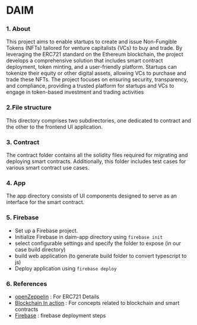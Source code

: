 # DAIM

### 1. About
This project aims to enable startups to create and issue Non-Fungible Tokens (NFTs) tailored for venture capitalists (VCs) to buy and trade. By leveraging the ERC721 standard on the Ethereum blockchain, the project develops a comprehensive solution that includes smart contract deployment, token minting, and a user-friendly platform. Startups can tokenize their equity or other digital assets, allowing VCs to purchase and trade these NFTs. The project focuses on ensuring security, transparency, and compliance, providing a trusted platform for startups and VCs to engage in token-based investment and trading activities

 
### 2.File structure
This directory comprises two subdirectories, one dedicated to contract and the other to the frontend UI application.

### 3. Contract
The contract folder contains all the solidity files required for migrating and deploying smart contracts. Additionally, this folder includes test cases for various smart contract use cases.
### 4. App
The app directory consists of UI components designed to serve as an interface for the smart contract.
### 5. Firebase
- Set up a Firebase project.
- Initialize Firebase in daim-app directory using ```firebase init```
- select configurable settings and specify the folder to expose (in our case build directory)
- build web application (to generate build folder to convert typescript to js)
- Deploy application using ```firebase deploy```

### 6. References
- [openZeppelin](https://docs.openzeppelin.com/contracts/3.x/erc721) : For ERC721 Details
- [Blockchain In action](https://www.manning.com/books/blockchain-in-action) : For concepts related to blockchain and smart contracts
- [Firebase](https://firebase.google.com/docs/cli) : firebase deployment steps